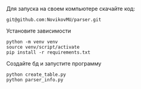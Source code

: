 Для запуска на своем компьютере скачайте код:

```text
git@github.com:NovikovMU/parser.git
```
Установите зависимости
```text
python -m venv venv
source venv/script/activate
pip install -r requirements.txt
```
Создайте бд и запустите программу
```text
python create_table.py
python parser_info.py
```